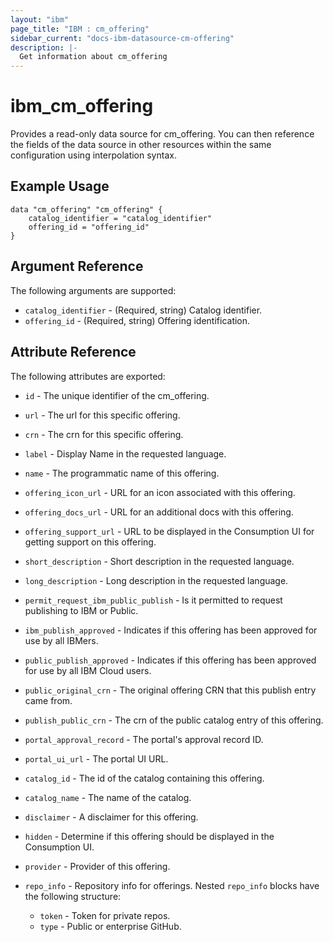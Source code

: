 ```yaml
---
layout: "ibm"
page_title: "IBM : cm_offering"
sidebar_current: "docs-ibm-datasource-cm-offering"
description: |-
  Get information about cm_offering
---
```


# ibm\_cm_offering

Provides a read-only data source for cm_offering. You can then reference the fields of the data source in other resources within the same configuration using interpolation syntax.

## Example Usage

```hcl
data "cm_offering" "cm_offering" {
	catalog_identifier = "catalog_identifier"
	offering_id = "offering_id"
}
```

## Argument Reference

The following arguments are supported:

* `catalog_identifier` - (Required, string) Catalog identifier.
* `offering_id` - (Required, string) Offering identification.

## Attribute Reference

The following attributes are exported:

* `id` - The unique identifier of the cm_offering.

* `url` - The url for this specific offering.

* `crn` - The crn for this specific offering.

* `label` - Display Name in the requested language.

* `name` - The programmatic name of this offering.

* `offering_icon_url` - URL for an icon associated with this offering.

* `offering_docs_url` - URL for an additional docs with this offering.

* `offering_support_url` - URL to be displayed in the Consumption UI for getting support on this offering.

* `short_description` - Short description in the requested language.

* `long_description` - Long description in the requested language.

* `permit_request_ibm_public_publish` - Is it permitted to request publishing to IBM or Public.

* `ibm_publish_approved` - Indicates if this offering has been approved for use by all IBMers.

* `public_publish_approved` - Indicates if this offering has been approved for use by all IBM Cloud users.

* `public_original_crn` - The original offering CRN that this publish entry came from.

* `publish_public_crn` - The crn of the public catalog entry of this offering.

* `portal_approval_record` - The portal's approval record ID.

* `portal_ui_url` - The portal UI URL.

* `catalog_id` - The id of the catalog containing this offering.

* `catalog_name` - The name of the catalog.

* `disclaimer` - A disclaimer for this offering.

* `hidden` - Determine if this offering should be displayed in the Consumption UI.

* `provider` - Provider of this offering.

* `repo_info` - Repository info for offerings. Nested `repo_info` blocks have the following structure:
	* `token` - Token for private repos.
	* `type` - Public or enterprise GitHub.

